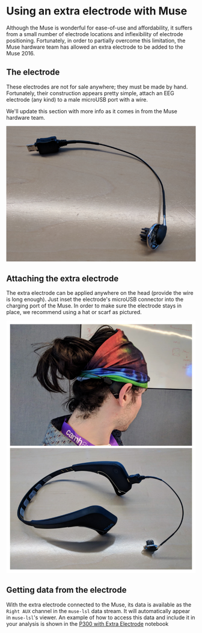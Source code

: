 # Using an extra electrode with Muse

Although the Muse is wonderful for ease-of-use and affordability, it suffers from a small number of electrode locations and inflexibility of electrode positioning. Fortunately, in order to partially overcome this limitation, the Muse hardware team has allowed an extra electrode to be added to the Muse 2016.

## The electrode

These electrodes are not for sale anywhere; they must be made by hand. Fortunately, their construction appears pretty simple, attach an EEG electrode (any kind) to a male microUSB port with a wire.

We'll update this section with more info as it comes in from the Muse hardware team.

![fig](../img/extra_electrode.png)

## Attaching the extra electrode

The extra electrode can be applied anywhere on the head (provide the wire is long enough). Just inset the electrode's microUSB connector into the charging port of the Muse. In order to make sure the electrode stays in place, we recommend using a hat or scarf as pictured.

![fig](../img/attaching_electrode.png)

## Getting data from the electrode

With the extra electrode connected to the Muse, its data is available as the `Right AUX` channel in the `muse-lsl` data stream. It will automatically appear in `muse-lsl`'s viewer. An example of how to access this data and include it in your analysis is shown in the [P300 with Extra Electrode](https://github.com/NeuroTechX/eeg-notebooks/blob/master/notebooks/P300%20with%20Extra%20Electrode.ipynb) notebook
